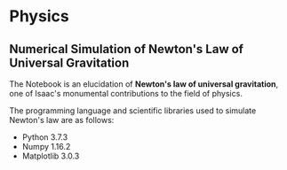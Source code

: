 # Physics

## Numerical Simulation of Newton's Law of Universal Gravitation

The Notebook is an elucidation of **Newton's law of universal gravitation**, one of Isaac's monumental contributions to the field of physics.

The programming language and scientific libraries used to simulate Newton's law are as follows:

- Python 3.7.3
- Numpy 1.16.2
- Matplotlib 3.0.3
